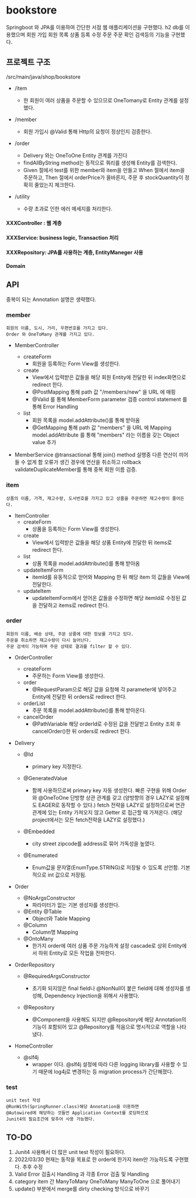 # bookstore

Springboot 와 JPA를 이용하여 간단한 서점 웹 애플리케이션을 구현했다.
h2 db를 이용했으며 회원 가입 회원 목록 상품 등록 수정 주문 주문 확인 검색등의 기능을 구현했다.

## 프로젝트 구조

/src/main/java/shop/bookstore
  
  * /item
    * 한 회원이 여러 상품을 주문할 수 있으므로 OneTomany로 Entity 관계를 설정했다.
  
  * /member
    *  회원 가입시 @Valid 통해 Http의 요청이 정상인지 검증한다.
  
  * /order 
    * Delivery 와는 OneToOne Entity 관계를 가진다
    * findAllByString method는 동적으로 쿼리를 생성해 Entity를 검색한다.
    * Given 절에서 test를 위한 member와 item을 만들고 When 절에서 item을 주문하고,
      Then 절에서 orderPrice가 올바른지, 주문 후 stockQuantity이 정확히 줄었는지 체크한다.
  
  * /utility 
    * 수량 초과로 인한 에러 메세지를 처리한다.
  
  #### XXXController :  웹 계층
  #### XXXService: business logic, Transaction 처리
  #### XXXRepository: JPA를 사용하는 계층, EntityManeger 사용
  #### Domain


## API

중복이 되는 Annotation 설명은 생략했다.

### member
    회원의 이름, 도시, 거리, 우편번호를 가지고 있다.
    Order 와 OneToMany 관계를 가지고 있다.
  
  * MemberController
    * createForm 
      - 회원을 등록하는 Form View를 생성한다.
    * create
      - View에서 입력받은 값들을 해당 회원 Entity에 전달한 뒤 index화면으로 redirect 한다.
      - @PostMapping 통해 path 값 "/members/new" 을 URL 에 매핑
      -  @Valid 를 통해 MemberForm parameter 검증
          control statement 를 통해 Error Handling
    * list
      - 회원 목록을 model.addAttribute()를 통해 받아옴
      -  @GetMapping 통해 path 값 "members" 을 URL 에 Mapping
         model.addAttribute 를 통해 "members" 라는 이름을 갖는 Object value 추가

  * MemberService
      @transactional 통해
      join() method 실행중 다른 연산이 끼어들 수 없게 함
      오류가 생긴 경우에 연산을 취소하고 rollback
      validateDuplicateMember를 통해 중복 회원 이름 검증.
            

### item
    상품의 이름, 가격, 재고수량, 도서번호를 가지고 있고 상품을 주문하면 재고수량이 줄어든다.
  * ItemController
    * createForm 
      - 상품을 등록하는 Form View를 생성한다.
    * create
      - View에서 입력받은 값들을 해당 상품 Entity에 전달한 뒤 items로 redirect 한다.
    * list
      - 상품 목록을 model.addAttribute()를 통해 받아옴
    * updateItemForm
      - itemId를 유동적으로 얻어와 Mapping 한 뒤 해당 item 의 값들을 View에 전달한다.
    * updateItem
      - updateItemForm에서 얻어온 값들을 수정하면 해당 itemId로 수정된 값을 전달하고 items로 redirect 한다.

### order
    회원의 이름, 배송 상태, 주문 상품에 대한 정보를 가지고 있다.
    주문을 취소하면 재고수량이 다시 늘어난다.
    주문 검색이 가능하며 주문 상태로 결과를 filter 할 수 있다.

* OrderController
    * createForm 
      - 주문하는 Form View를 생성한다.
    * order
      - @RequestParam으로 해당 값을 요청해 각 parameter에 넣어주고 Entity에 전달한 뒤 orders로 redirect 한다.
    * orderList
      - 주문 목록을 model.addAttribute()를 통해 받아온다.
    * cancelOrder
      - @PathVariable 해당 orderId로 수정된 값을 전달받고 Entity 조회 후 cancelOrder()한 뒤 orders로 redirect 한다.

* Delivery
  * @Id
     - primary key 지정한다.
  * @GeneratedValue    
    - 함께 사용하므로써 primary key 자동 생성한다.
       빠른 구현을 위해 Order와 @OneToOne 단방향 상관 관계를 갖고 
       (양방향의 경우 LAZY로 설정해도 EAGER로 동작할 수 있다.)
       fetch 전략을 LAZY로 설정하므로써 연관 관계에 있는 Entity 가져오지 않고 Getter 로 접근할 때 가져온다.
       (해당 project에서는 모든 fetch전략을 LAZY로 설정했다.)
  * @Embedded
    - city street zipcode를 address로 묶어 가독성을 높였다.

  * @Enumerated 
    - Enum값을 문자열(EnumType.STRING)로 저장될 수 있도록 선언함. 기본적으로 int 값으로 저장됨.

* Order
  * @NoArgsConstructor 
    - 파라미터가 없는 기본 생성자를 생성한다.
  * @Entity @Table
    - Object와 Table Mapping
  * @Column 
    - Column명 Mapping
  * @OntoMany
     - 한가지 order에 여러 상품 주문 가능하게 설정 cascade로 상위 Entity에서 하위 Entity로 모든 작업을 전파한다.

* OrderRepository
  * @RequiredArgsConstructor 
     - 초기화 되지않은 final field나 @NonNull이 붙은 field에 대해
        생성자를 생성해, Dependency Injection을 위해서 사용했다.
 
  * @Repository
     - @Component을 사용해도 되지만  @Repository에 해당 Annotation의 기능이
        포함되어 있고 @Repository를 적음으로 명시적으로 역할을 나타냈다.

* HomeController
  * @slf4j
     - wrapper 이다. @slf4j 설정에 따라 다른 logging library를 사용할 수 있기
        때문에 log4j로 변경하는 등 migration process가 간단해졌다.

### test
    unit test 작성
    @RunWith(SpringRunner.class)해당 Annotation을 이용하면
    @Autowired에 해당하는 것들만 Application Context를 로딩하므로
    Junit4의 필요조건에 맞추어 사용 가능했다.

## TO-DO
  1. Junit4 사용해서 더 많은 unit test 작성이 필요하다.
  2. 2022/03/30 현재는 동작을 목표로 한 order에 한가지 item만 가능하도록 구현했다. 추후 수정
  3. Valid Error 검출시 Handling 과 각종 Error 검출 및 Handling
  4. category item 간 ManyToMany OneToMany ManyToOne 으로 풀어내기
  5. update() 부분에서 merge를 dirty checking 방식으로 바꾸기
